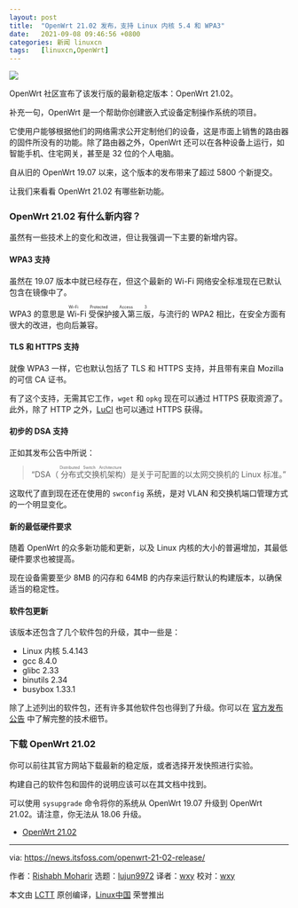 ```yaml
---
layout: post
title:	"OpenWrt 21.02 发布，支持 Linux 内核 5.4 和 WPA3"
date:	2021-09-08 09:46:56 +0800 
categories:	新闻 linuxcn 
tags:	[linuxcn,OpenWrt]
---
```



![](/Asserts/Images//attachment/album/202109/08/094656h2fdfg2eg8dbx0b8.jpg)


OpenWrt 社区宣布了该发行版的最新稳定版本：OpenWrt 21.02。


补充一句，OpenWrt 是一个帮助你创建嵌入式设备定制操作系统的项目。


它使用户能够根据他们的网络需求公开定制他们的设备，这是市面上销售的路由器的固件所没有的功能。除了路由器之外，OpenWrt 还可以在各种设备上运行，如智能手机、住宅网关，甚至是 32 位的个人电脑。


自从旧的 OpenWrt 19.07 以来，这个版本的发布带来了超过 5800 个新提交。


让我们来看看 OpenWrt 21.02 有哪些新功能。


### OpenWrt 21.02 有什么新内容？


虽然有一些技术上的变化和改进，但让我强调一下主要的新增内容。


#### WPA3 支持


虽然在 19.07 版本中就已经存在，但这个最新的 Wi-Fi 网络安全标准现在已默认包含在镜像中了。


WPA3 的意思是<ruby> Wi-Fi 受保护接入第三版 <rt>  Wi-Fi Protected Access 3 </rt></ruby>，与流行的 WPA2 相比，在安全方面有很大的改进，也向后兼容。


#### TLS 和 HTTPS 支持


就像 WPA3 一样，它也默认包括了 TLS 和 HTTPS 支持，并且带有来自 Mozilla 的可信 CA 证书。


有了这个支持，无需其它工作，`wget` 和 `opkg` 现在可以通过 HTTPS 获取资源了。此外，除了 HTTP 之外，[LuCl](https://openwrt.org/docs/techref/luci) 也可以通过 HTTPS 获得。


#### 初步的 DSA 支持


正如其发布公告中所说：



> 
> “DSA（<ruby> 分布式交换机架构 <rt>  Distributed Switch Architecture </rt></ruby>）是关于可配置的以太网交换机的 Linux 标准。”
> 
> 
> 


这取代了直到现在还在使用的 `swconfig` 系统，是对 VLAN 和交换机端口管理方式的一个明显变化。


#### 新的最低硬件要求


随着 OpenWrt 的众多新功能和更新，以及 Linux 内核的大小的普遍增加，其最低硬件要求也被提高。


现在设备需要至少 8MB 的闪存和 64MB 的内存来运行默认的构建版本，以确保适当的稳定性。


#### 软件包更新


该版本还包含了几个软件包的升级，其中一些是：


* Linux 内核 5.4.143
* gcc 8.4.0
* glibc 2.33
* binutils 2.34
* busybox 1.33.1


除了上述列出的软件包，还有许多其他软件包也得到了升级。你可以在 [官方发布公告](https://openwrt.org/releases/21.02/notes-21.02.0) 中了解完整的技术细节。


### 下载 OpenWrt 21.02


你可以前往其官方网站下载最新的稳定版，或者选择开发快照进行实验。


构建自己的软件包和固件的说明应该可以在其文档中找到。


可以使用 `sysupgrade` 命令将你的系统从 OpenWrt 19.07 升级到 OpenWrt 21.02。请注意，你无法从 18.06 升级。


* [OpenWrt 21.02](https://openwrt.org/downloads)




---


via: <https://news.itsfoss.com/openwrt-21-02-release/>


作者：[Rishabh Moharir](https://news.itsfoss.com/author/rishabh/) 选题：[lujun9972](https://github.com/lujun9972) 译者：[wxy](https://github.com/wxy) 校对：[wxy](https://github.com/wxy)


本文由 [LCTT](https://github.com/LCTT/TranslateProject) 原创编译，[Linux中国](https://linux.cn/) 荣誉推出
